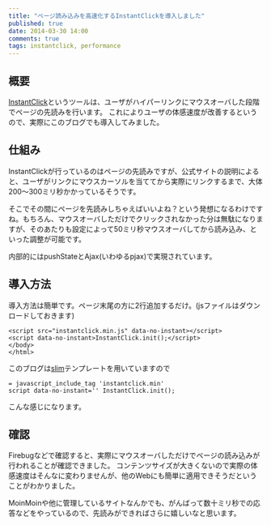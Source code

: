 ```yaml
---
title: "ページ読み込みを高速化するInstantClickを導入しました"
published: true
date: 2014-03-30 14:00
comments: true
tags: instantclick, performance
---
```


## 概要

[InstantClick](http://instantclick.io/)というツールは、ユーザがハイパーリンクにマウスオーバした段階でページの先読みを行います。
これによりユーザの体感速度が改善するというので、実際にこのブログでも導入してみました。

## 仕組み

InstantClickが行っているのはページの先読みですが、公式サイトの説明によると、ユーザがリンクにマウスカーソルを当ててから実際にリンクするまで、大体200〜300ミリ秒かかっているそうです。

そこでその間にページを先読みしちゃえばいいよね？という発想になるわけですね。もちろん、マウスオーバしただけでクリックされなかった分は無駄になりますが、そのあたりも設定によって50ミリ秒マウスオーバしてから読み込み、といった調整が可能です。

内部的にはpushStateとAjax(いわゆるpjax)で実現されています。

## 導入方法

導入方法は簡単です。ページ末尾の方に2行追加するだけ。(jsファイルはダウンロードしておきます)

~~~
<script src="instantclick.min.js" data-no-instant></script>
<script data-no-instant>InstantClick.init();</script>
</body>
</html>
~~~

このブログは[slim](http://slim-lang.com/)テンプレートを用いていますので

~~~
= javascript_include_tag 'instantclick.min'
script data-no-instant='' InstantClick.init();
~~~

こんな感じになります。

## 確認

Firebugなどで確認すると、実際にマウスオーバしただけでページの読み込みが行われることが確認できました。
コンテンツサイズが大きくないので実際の体感速度はそんなに変わりませんが、他のWebにも簡単に適用できそうだということがわかりました。

MoinMoinや他に管理しているサイトなんかでも、がんばって数十ミリ秒での応答などをやっているので、先読みができればさらに嬉しいなと思います。
